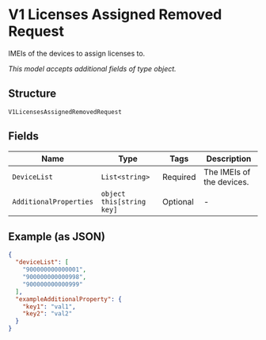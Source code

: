 
# V1 Licenses Assigned Removed Request

IMEIs of the devices to assign licenses to.

*This model accepts additional fields of type object.*

## Structure

`V1LicensesAssignedRemovedRequest`

## Fields

| Name | Type | Tags | Description |
|  --- | --- | --- | --- |
| `DeviceList` | `List<string>` | Required | The IMEIs of the devices. |
| `AdditionalProperties` | `object this[string key]` | Optional | - |

## Example (as JSON)

```json
{
  "deviceList": [
    "900000000000001",
    "900000000000998",
    "900000000000999"
  ],
  "exampleAdditionalProperty": {
    "key1": "val1",
    "key2": "val2"
  }
}
```

